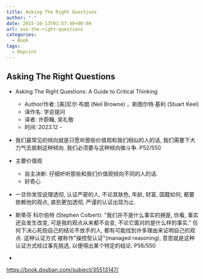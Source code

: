 ```yaml
---
title: Asking The Right Questions
author: "-"
date: 2015-10-13T01:57:48+00:00
url: ask-the-right-questions
categories:
  - Book
tags:
  - Reprint
---
```

## Asking The Right Questions

- Asking The Right Questions: A Guide to Critical Thinking
    - Author/作者: [美]尼尔·布朗 (Neil Browne) ，斯图尔特·基利 (Stuart Keel)
    - 译作名: 学会提问
    - 译者: 许蔚翰, 吴礼敬
    - 时间: 2023.12 -

- 我们最常见的倾向就是只愿听那些价值观和我们相似的人的话, 我们需要下大力气去抵制这种倾向. 我们必须要与这种倾向做斗争. P52/550
- 主要价值观
  - 自主决断: 仔细听听那些和我们价值观倾向不同的人的话.
  - 好奇心
- 一旦你发现说理透彻, 认证严密的人, 不论其肤色, 年龄, 财富, 国籍如何, 都要依赖他的观点, 直到更加透彻, 严谨的认证出现为止.
- 斯蒂芬 科尔伯特 (Stephen Colbert): "我们并不是什么事实的拥趸, 你看, 事实还会发生改变, 可是我的观点从来都不会变, 不论它面对的是什么样的事实." 任何下决心死抱自己的结论不放手的人, 都有可能找到许多理由来证明自己的观点. 这种认证方式 被称作"操控型认证"(managed reasoning), 意思就是这种认证方式经过事先挑选, 以便得出某个特定的结论. P56/550
- 

https://book.douban.com/subject/35513147/
